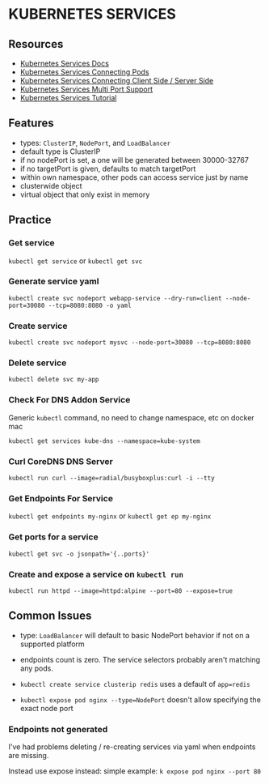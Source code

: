 # KUBERNETES SERVICES

## Resources

- [Kubernetes Services Docs](https://kubernetes.io/docs/concepts/services-networking/service)
- [Kubernetes Services Connecting Pods](https://kubernetes.io/docs/concepts/services-networking/connect-applications-service/)
- [Kubernetes Services Connecting Client Side / Server Side](https://kubernetes.io/docs/tasks/access-application-cluster/connecting-frontend-backend/)
- [Kubernetes Services Multi Port Support](https://kubernetes.io/docs/concepts/services-networking/service/#multi-port-services)
- [Kubernetes Services Tutorial](https://kubernetes.io/docs/tutorials/kubernetes-basics/expose/expose-intro/)

## Features

- types: `ClusterIP`, `NodePort`, and `LoadBalancer`
- default type is ClusterIP
- if no nodePort is set, a one will be generated between 30000-32767
- if no targetPort is given, defaults to match targetPort
- within own namespace, other pods can access service just by name
- clusterwide object
- virtual object that only exist in memory

## Practice

### Get service
`kubectl get service` or `kubectl get svc`

### Generate service yaml
`kubectl create svc nodeport webapp-service --dry-run=client --node-port=30080 --tcp=8080:8080 -o yaml`

### Create service
`kubectl create svc nodeport mysvc --node-port=30080 --tcp=8080:8080`

### Delete service

`kubectl delete svc my-app`

### Check For DNS Addon Service

Generic `kubectl` command, no need to change namespace, etc on docker mac

`kubectl get services kube-dns --namespace=kube-system`

### Curl CoreDNS DNS Server

`kubectl run curl --image=radial/busyboxplus:curl -i --tty`

### Get Endpoints For Service

`kubectl get endpoints my-nginx` or `kubectl get ep my-nginx`

### Get ports for a service
`kubectl get svc -o jsonpath='{..ports}'`

### Create and expose a service on `kubectl run`

`kubectl run httpd --image=httpd:alpine --port=80 --expose=true`

## Common Issues

- type: `LoadBalancer` will default to basic NodePort behavior if not on a supported platform

- endpoints count is zero. The service selectors probably aren't matching any pods.
- `kubectl create service clusterip redis` uses a default of `app=redis`
- `kubectl expose pod nginx --type=NodePort` doesn't allow specifying the exact node port

### Endpoints not generated
I've had problems deleting / re-creating services via yaml when endpoints are missing.

Instead use expose instead:
simple example: `k expose pod nginx --port 80`
